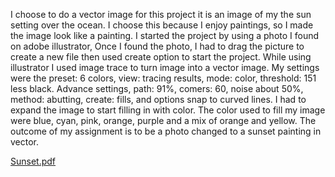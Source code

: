 


I choose to do a vector image for this project it is an image of my the sun setting over the ocean. I choose this because I enjoy paintings, so I made the image look like a painting. I started the project by using a photo I found on adobe illustrator, Once I found the photo, I had to drag the picture to create a new file then used create option to start the project. While using illustrator I used image trace to turn image into a vector image. My settings were the preset: 6 colors, view: tracing results, mode: color, threshold: 151 less black. Advance settings, path: 91%, comers: 60, noise about 50%, method: abutting, create: fills, and options snap to curved lines.  I had to expand the image to start filling in with color. The color used to fill my image were blue, cyan, pink, orange, purple and a mix of orange and yellow. The outcome of my assignment is to be a photo changed to a sunset painting in vector.














[Sunset.pdf](https://github.com/Lshepherdjr/Art/files/7696398/Sunset.pdf)
